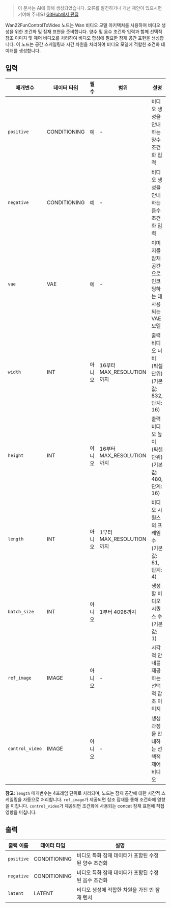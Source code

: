 > 이 문서는 AI에 의해 생성되었습니다. 오류를 발견하거나 개선 제안이 있으시면 기여해 주세요! [GitHub에서 편집](https://github.com/Comfy-Org/embedded-docs/blob/main/comfyui_embedded_docs/docs/Wan22FunControlToVideo/ko.md)

Wan22FunControlToVideo 노드는 Wan 비디오 모델 아키텍처를 사용하여 비디오 생성을 위한 조건화 및 잠재 표현을 준비합니다. 양수 및 음수 조건화 입력과 함께 선택적 참조 이미지 및 제어 비디오를 처리하여 비디오 합성에 필요한 잠재 공간 표현을 생성합니다. 이 노드는 공간 스케일링과 시간 차원을 처리하여 비디오 모델에 적합한 조건화 데이터를 생성합니다.

## 입력

| 매개변수 | 데이터 타입 | 필수 | 범위 | 설명 |
|-----------|-----------|----------|-------|-------------|
| `positive` | CONDITIONING | 예 | - | 비디오 생성을 안내하는 양수 조건화 입력 |
| `negative` | CONDITIONING | 예 | - | 비디오 생성을 안내하는 음수 조건화 입력 |
| `vae` | VAE | 예 | - | 이미지를 잠재 공간으로 인코딩하는 데 사용되는 VAE 모델 |
| `width` | INT | 아니오 | 16부터 MAX_RESOLUTION까지 | 출력 비디오 너비 (픽셀 단위) (기본값: 832, 단계: 16) |
| `height` | INT | 아니오 | 16부터 MAX_RESOLUTION까지 | 출력 비디오 높이 (픽셀 단위) (기본값: 480, 단계: 16) |
| `length` | INT | 아니오 | 1부터 MAX_RESOLUTION까지 | 비디오 시퀀스의 프레임 수 (기본값: 81, 단계: 4) |
| `batch_size` | INT | 아니오 | 1부터 4096까지 | 생성할 비디오 시퀀스 수 (기본값: 1) |
| `ref_image` | IMAGE | 아니오 | - | 시각적 안내를 제공하는 선택적 참조 이미지 |
| `control_video` | IMAGE | 아니오 | - | 생성 과정을 안내하는 선택적 제어 비디오 |

**참고:** `length` 매개변수는 4프레임 단위로 처리되며, 노드는 잠재 공간에 대한 시간적 스케일링을 자동으로 처리합니다. `ref_image`가 제공되면 참조 잠재를 통해 조건화에 영향을 미칩니다. `control_video`가 제공되면 조건화에 사용되는 concat 잠재 표현에 직접 영향을 미칩니다.

## 출력

| 출력 이름 | 데이터 타입 | 설명 |
|-------------|-----------|-------------|
| `positive` | CONDITIONING | 비디오 특화 잠재 데이터가 포함된 수정된 양수 조건화 |
| `negative` | CONDITIONING | 비디오 특화 잠재 데이터가 포함된 수정된 음수 조건화 |
| `latent` | LATENT | 비디오 생성에 적합한 차원을 가진 빈 잠재 텐서 |
